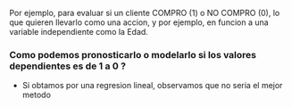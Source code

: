 Por ejemplo, para evaluar si un cliente COMPRO (1) o NO COMPRO (0), lo que quieren llevarlo como una accion, y por ejemplo, en funcion a una variable independiente como la Edad.

### Como podemos pronosticarlo o modelarlo si los valores dependientes es de 1 a 0 ?

* Si obtamos por una regresion lineal, observamos que no seria el mejor metodo
